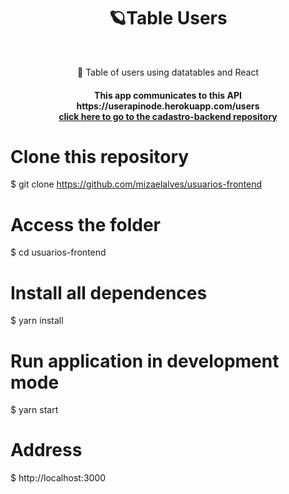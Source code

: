 <h1 align="center">🪐Table Users</h1>
<br>
<p align="center">🚀 Table of users using datatables and React</p>


<h4 align="center"> 
	This app communicates to this API https://userapinode.herokuapp.com/users<br>
<a href="https://github.com/mizaelalves/cadastro-backend">click here to go to the cadastro-backend repository</a>
</h4>

# Clone this repository
$ git clone <https://github.com/mizaelalves/usuarios-frontend>

# Access the folder
$ cd usuarios-frontend

# Install all dependences
$ yarn install

# Run application in development mode
$ yarn start

# Address
$ http://localhost:3000
